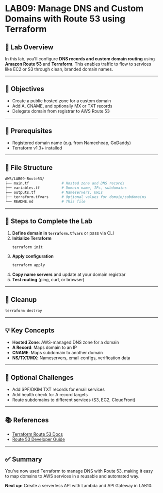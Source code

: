 # LAB09: Manage DNS and Custom Domains with Route 53 using Terraform

## 📝 Lab Overview

In this lab, you'll configure **DNS records and custom domain routing** using **Amazon Route 53** and **Terraform**. This enables traffic to flow to services like EC2 or S3 through clean, branded domain names.

---

## 🎯 Objectives

- Create a public hosted zone for a custom domain
- Add A, CNAME, and optionally MX or TXT records
- Delegate domain from registrar to AWS Route 53

---

## 🧰 Prerequisites

- Registered domain name (e.g. from Namecheap, GoDaddy)
- Terraform v1.3+ installed

---

## 📁 File Structure

```bash
AWS/LAB09-Route53/
├── main.tf               # Hosted zone and DNS records
├── variables.tf          # Domain name, IPs, subdomains
├── outputs.tf            # Nameservers, URLs
├── terraform.tfvars      # Optional values for domain/subdomains
└── README.md             # This file
```

---

## 🚀 Steps to Complete the Lab

1. **Define domain in `terraform.tfvars`** or pass via CLI
2. **Initialize Terraform**
   ```bash
   terraform init
   ```
3. **Apply configuration**
   ```bash
   terraform apply
   ```
4. **Copy name servers** and update at your domain registrar
5. **Test routing** (ping, curl, or browser)

---

## 🧼 Cleanup

```bash
terraform destroy
```

---

## 💡 Key Concepts

- **Hosted Zone**: AWS-managed DNS zone for a domain
- **A Record**: Maps domain to an IP
- **CNAME**: Maps subdomain to another domain
- **NS/TXT/MX**: Nameservers, email configs, verification data

---

## 🧪 Optional Challenges

- Add SPF/DKIM TXT records for email services
- Add health check for A record targets
- Route subdomains to different services (S3, EC2, CloudFront)

---

## 📚 References

- [Terraform Route 53 Docs](https://registry.terraform.io/providers/hashicorp/aws/latest/docs/resources/route53_record)
- [Route 53 Developer Guide](https://docs.aws.amazon.com/Route53/latest/DeveloperGuide/)

---

## ✅ Summary

You’ve now used Terraform to manage DNS with Route 53, making it easy to map domains to AWS services in a reusable and automated way.

**Next up:** Create a serverless API with Lambda and API Gateway in LAB10.